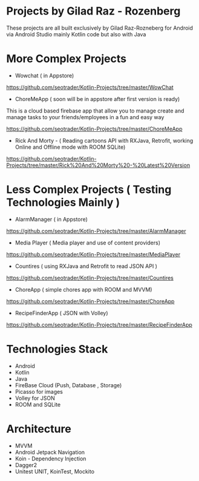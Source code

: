 # Projects by Gilad Raz - Rozenberg

These projects are all built exclusively by Gilad Raz-Rozneberg for Android via Android Studio mainly Kotlin code but also with Java

# More Complex Projects

* Wowchat ( in Appstore)

https://github.com/seotrader/Kotlin-Projects/tree/master/WowChat

* ChoreMeApp ( soon will be in appstore after first version is ready)

This is a cloud based firebase app that allow you to manage create and manage tasks to your friends/employees in a fun and easy way

https://github.com/seotrader/Kotlin-Projects/tree/master/ChoreMeApp

* Rick And Morty - ( Reading cartoons API with RXJava, Retrofit, working Online and Offline mode with ROOM SQLite)

https://github.com/seotrader/Kotlin-Projects/tree/master/Rick%20And%20Morty%20-%20Latest%20Version


# Less Complex Projects ( Testing Technologies Mainly )

* AlarmManager ( in Appstore)

https://github.com/seotrader/Kotlin-Projects/tree/master/AlarmManager

* Media Player ( Media player and use of content providers)

https://github.com/seotrader/Kotlin-Projects/tree/master/MediaPlayer

* Countires ( using RXJava and Retrofit to read JSON API )

https://github.com/seotrader/Kotlin-Projects/tree/master/Countires

* ChoreApp ( simple chores app with ROOM and MVVM)

https://github.com/seotrader/Kotlin-Projects/tree/master/ChoreApp

* RecipeFinderApp ( JSON with Volley)

https://github.com/seotrader/Kotlin-Projects/tree/master/RecipeFinderApp

# Technologies Stack

* Android
* Kotlin
* Java
* FireBase Cloud (Push, Database , Storage)
* Picasso for images
* Volley for JSON
* ROOM and SQLite

# Architecture 

* MVVM
* Android Jetpack Navigation
* Koin - Dependency Injection
* Dagger2
* Unitest UNIT, KoinTest, Mockito 
